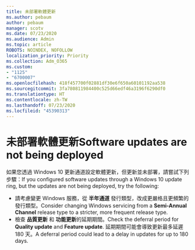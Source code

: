```yaml
---
title: 未部署軟體更新
ms.author: pebaum
author: pebaum
manager: scotv
ms.date: 07/23/2020
ms.audience: Admin
ms.topic: article
ROBOTS: NOINDEX, NOFOLLOW
localization_priority: Priority
ms.collection: Adm_O365
ms.custom:
- "1125"
- "6700007"
ms.openlocfilehash: 418f457700f02881df30e6f650a60101192aa538
ms.sourcegitcommit: 3fa780811984400c525d66edf46a3196f6290df0
ms.translationtype: HT
ms.contentlocale: zh-TW
ms.lasthandoff: 07/23/2020
ms.locfileid: "45390313"
---
```

# <a name="software-updates-are-not-being-deployed"></a><span data-ttu-id="a0dba-102">未部署軟體更新</span><span class="sxs-lookup"><span data-stu-id="a0dba-102">Software updates are not being deployed</span></span>

<span data-ttu-id="a0dba-103">如果您透過 Windows 10 更新通道設定軟體更新，但更新並未部署，請嘗試下列步驟：</span><span class="sxs-lookup"><span data-stu-id="a0dba-103">If you configured software updates through a Windows 10 update ring, but the updates are not being deployed, try the following:</span></span>  

- <span data-ttu-id="a0dba-104">請考慮變更 Windows 服務，從 **半年通道** 發行類型，改成更嚴格且更頻繁的發行類型。</span><span class="sxs-lookup"><span data-stu-id="a0dba-104">Consider changing Windows servicing from a  **Semi-Annual Channel**  release type to a stricter, more frequent release type.</span></span>
- <span data-ttu-id="a0dba-105">檢查 **品質更新** 和 **功能更新**的延期期間。</span><span class="sxs-lookup"><span data-stu-id="a0dba-105">Check the deferral period for  **Quality update**  and  **Feature update**.</span></span> <span data-ttu-id="a0dba-106">延期期間可能會導致更新最多延遲 180 天。</span><span class="sxs-lookup"><span data-stu-id="a0dba-106">A deferral period could lead to a delay in updates for up to 180 days.</span></span>